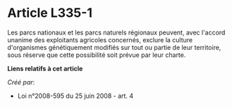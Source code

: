 # Article L335-1

Les parcs nationaux et les parcs naturels régionaux peuvent, avec l'accord unanime des exploitants agricoles concernés,
exclure la culture d'organismes génétiquement modifiés sur tout ou partie de leur territoire, sous réserve que cette
possibilité soit prévue par leur charte.

**Liens relatifs à cet article**

_Créé par_:

  - Loi n°2008-595 du 25 juin 2008 - art. 4
